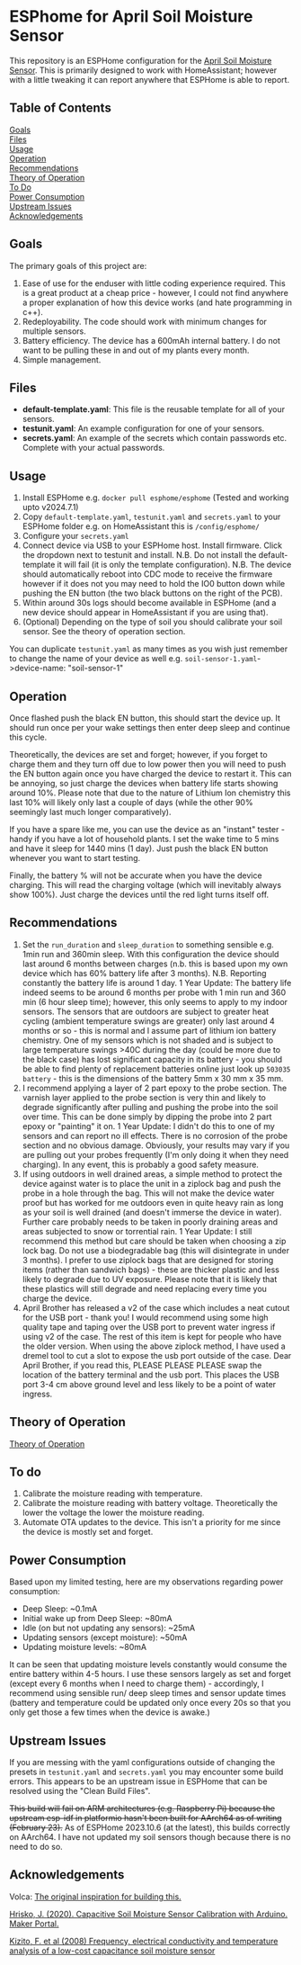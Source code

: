 # ESPhome for April Soil Moisture Sensor

This repository is an ESPHome configuration for the [April Soil Moisture Sensor](https://wiki.aprbrother.com/en/april_soil_moisture_sensor.html). This is primarily designed to work with HomeAssistant; however with a little tweaking it can report anywhere that ESPHome is able to report.

## Table of Contents

[Goals](#goals)<br>
[Files](#files)<br>
[Usage](#usage)<br>
[Operation](#operation)<br>
[Recommendations](#recommendations)<br>
[Theory of Operation](theory.md)<br>
[To Do](#to-do)<br>
[Power Consumption](#power-consumption)<br>
[Upstream Issues](#upstream-issues)<br>
[Acknowledgements](#acknowledgements)<br>

## Goals

The primary goals of this project are:
1. Ease of use for the enduser with little coding experience required. This is a great product at a cheap price - however, I could not find anywhere a proper explanation of how this device works (and hate programming in c++).
2. Redeployability. The code should work with minimum changes for multiple sensors.
3. Battery efficiency. The device has a 600mAh internal battery. I do not want to be pulling these in and out of my plants every month.
4. Simple management. 

## Files

- **default-template.yaml**: This file is the reusable template for all of your sensors.
- **testunit.yaml**: An example configuration for one of your sensors.
- **secrets.yaml**: An example of the secrets which contain passwords etc. Complete with your actual passwords.

## Usage

1. Install ESPHome e.g. `docker pull esphome/esphome` (Tested and working upto v2024.7.1)
2. Copy `default-template.yaml`, `testunit.yaml` and `secrets.yaml` to your ESPHome folder e.g. on HomeAssistant this is `/config/esphome/`
3. Configure your `secrets.yaml`
4. Connect device via USB to your ESPHome host. Install firmware. Click the dropdown next to testunit and install. N.B. Do not install the default-template it will fail (it is only the template configuration). N.B. The device should automatically reboot into CDC mode to receive the firmware however if it does not you may need to hold the IO0 button down while pushing the EN button (the two black buttons on the right of the PCB).
5. Within around 30s logs should become available in ESPHome (and a new device should appear in HomeAssistant if you are using that).
6. (Optional) Depending on the type of soil you should calibrate your soil sensor. See the theory of operation section.

You can duplicate `testunit.yaml` as many times as you wish just remember to change the name of your device as well e.g. `soil-sensor-1.yaml`->device-name: "soil-sensor-1"

## Operation

Once flashed push the black EN button, this should start the device up. It should run once per your wake settings then enter deep sleep and continue this cycle.

Theoretically, the devices are set and forget; however, if you forget to charge them and they turn off due to low power then you will need to push the EN button again once you have charged the device to restart it. This can be annoying, so just charge the devices when battery life starts showing around 10%. Please note that due to the nature of Lithium Ion chemistry this last 10% will likely only last a couple of days (while the other 90% seemingly last much longer comparatively).

If you have a spare like me, you can use the device as an "instant" tester - handy if you have a lot of household plants. I set the wake time to 5 mins and have it sleep for 1440 mins (1 day). Just push the black EN button whenever you want to start testing.

Finally, the battery % will not be accurate when you have the device charging. This will read the charging voltage (which will inevitably always show 100%). Just charge the devices until the red light turns itself off.

## Recommendations

1. Set the `run_duration` and `sleep_duration` to something sensible e.g. 1min run and 360min sleep. With this configuration the device should last around 6 months between charges (n.b. this is based upon my own device which has 60% battery life after 3 months). N.B. Reporting constantly the battery life is around 1 day. 1 Year Update: The battery life indeed seems to be around 6 months per probe with 1 min run and 360 min (6 hour sleep time); however, this only seems to apply to my indoor sensors. The sensors that are outdoors are subject to greater heat cycling (ambient temperature swings are greater) only last around 4 months or so - this is normal and I assume part of lithium ion battery chemistry. One of my sensors which is not shaded and is subject to large temperature swings >40C during the day (could be more due to the black case) has lost significant capacity in its battery - you should be able to find plenty of replacement batteries online just look up `503035 battery` - this is the dimensions of the battery 5mm x 30 mm x 35 mm.
2. I recommend applying a layer of 2 part epoxy to the probe section. The varnish layer applied to the probe section is very thin and likely to degrade significantly after pulling and pushing the probe into the soil over time. This can be done simply by dipping the probe into 2 part epoxy or "painting" it on. 1 Year Update: I didn't do this to one of my sensors and can report no ill effects. There is no corrosion of the probe section and no obvious damage. Obviously, your results may vary if you are pulling out your probes frequently (I'm only doing it when they need charging). In any event, this is probably a good safety measure.
3. If using outdoors in well drained areas, a simple method to protect the device against water is to place the unit in a ziplock bag and push the probe in a hole through the bag. This will not make the device water proof but has worked for me outdoors even in quite heavy rain as long as your soil is well drained (and doesn't immerse the device in water). Further care probably needs to be taken in poorly draining areas and areas subjected to snow or torrential rain. 1 Year Update: I still recommend this method but care should be taken when choosing a zip lock bag. Do not use a biodegradable bag (this will disintegrate in under 3 months). I prefer to use ziplock bags that are designed for storing items (rather than sandwich bags) - these are thicker plastic and less likely to degrade due to UV exposure. Please note that it is likely that these plastics will still degrade and need replacing every time you charge the device.
4. April Brother has released a v2 of the case which includes a neat cutout for the USB port - thank you!  I would recommend using some high quality tape and taping over the USB port to prevent water ingress if using v2 of the case. The rest of this item is kept for people who have the older version. When using the above ziplock method, I have used a dremel tool to cut a slot to expose the usb port outside of the case. Dear April Brother, if you read this, PLEASE PLEASE PLEASE swap the location of the battery terminal and the usb port. This places the USB port 3-4 cm above ground level and less likely to be a point of water ingress.

## Theory of Operation

[Theory of Operation](theory.md)

## To do

1. Calibrate the moisture reading with temperature.
2. Calibrate the moisture reading with battery voltage. Theoretically the lower the voltage the lower the moisture reading.
3. Automate OTA updates to the device. This isn't a priority for me since the device is mostly set and forget.

## Power Consumption

Based upon my limited testing, here are my observations regarding power consumption:
- Deep Sleep: ~0.1mA
- Initial wake up from Deep Sleep: ~80mA
- Idle (on but not updating any sensors): ~25mA
- Updating sensors (except moisture): ~50mA
- Updating moisture levels: ~80mA

It can be seen that updating moisture levels constantly would consume the entire battery within 4-5 hours. I use these sensors largely as set and forget (except every 6 months when I need to charge them) - accordingly, I recommend using sensible run/ deep sleep times and sensor update times (battery and temperature could be updated only once every 20s so that you only get those a few times when the device is awake.)

## Upstream Issues

If you are messing with the yaml configurations outside of changing the presets in `testunit.yaml` and `secrets.yaml` you may encounter some build errors. This appears to be an upstream issue in ESPHome that can be resolved using the "Clean Build Files".

~~This build will fail on ARM architectures (e.g. Raspberry Pi) because the upstream esp-idf in platformio hasn't been built for AArch64 as of writing (February 23).~~ As of ESPHome 2023.10.6 (at the latest), this builds correctly on AArch64. I have not updated my soil sensors though because there is no need to do so.

## Acknowledgements

Volca: [The original inspiration for building this.](https://github.com/volca/april-soil-esphome-module)

[Hrisko, J. (2020). Capacitive Soil Moisture Sensor Calibration with Arduino. Maker Portal.](https://makersportal.com/blog/2020/5/26/capacitive-soil-moisture-calibration-with-arduino)

[Kizito, F. et al (2008) Frequency, electrical conductivity and temperature analysis of a low-cost capacitance soil moisture sensor](https://www.sciencedirect.com/science/article/abs/pii/S0022169408000462)
